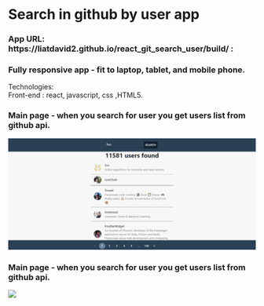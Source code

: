 # Search in github by user app

<h3>App URL: https://liatdavid2.github.io/react_git_search_user/build/ : </h3> 

<h3>Fully responsive app - fit to laptop, tablet, and mobile phone.</h3>

Technologies:\
Front-end : react, javascript, css ,HTML5.

<h3>Main page - when you search for user you get users list from github api.</h3>
<img src="https://raw.githubusercontent.com/liatdavid2/react_git_search_user/main/build/%E2%80%8F%E2%80%8Fapp.PNG?raw=true" width="950" >


<h3>Main page - when you search for user you get users list from github api.</h3>
<img src="https://raw.githubusercontent.com/liatdavid2/react_git_search_user/main/build/%E2%80%8F%E2%80%8Fapp_mobile.PNG?raw=true" width="950" >


